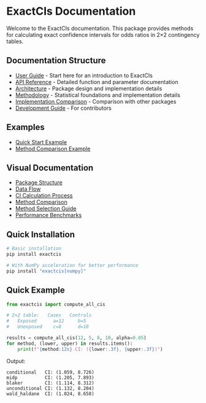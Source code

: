 # ExactCIs Documentation

Welcome to the ExactCIs documentation. This package provides methods for calculating exact confidence intervals for odds ratios in 2×2 contingency tables.

## Documentation Structure

- [User Guide](user_guide.md) - Start here for an introduction to ExactCIs
- [API Reference](api_reference.md) - Detailed function and parameter documentation
- [Architecture](architecture.md) - Package design and implementation details
- [Methodology](methodology.md) - Statistical foundations and implementation details
- [Implementation Comparison](implementation_comparison.md) - Comparison with other packages
- [Development Guide](development_guide.md) - For contributors

## Examples

- [Quick Start Example](../examples/quick_start.ipynb)
- [Method Comparison Example](../examples/method_comparison.ipynb)

## Visual Documentation

- [Package Structure](img/package_structure.md)
- [Data Flow](img/data_flow.md)
- [CI Calculation Process](img/ci_calculation.md)
- [Method Comparison](img/method_comparison_diagram.md)
- [Method Selection Guide](img/method_selection.md)
- [Performance Benchmarks](img/performance_benchmarks.md)

## Quick Installation

```bash
# Basic installation
pip install exactcis

# With NumPy acceleration for better performance
pip install "exactcis[numpy]"
```

## Quick Example

```python
from exactcis import compute_all_cis

# 2×2 table:   Cases   Controls
#   Exposed      a=12     b=5
#   Unexposed    c=8      d=10

results = compute_all_cis(12, 5, 8, 10, alpha=0.05)
for method, (lower, upper) in results.items():
    print(f"{method:12s} CI: ({lower:.3f}, {upper:.3f})")
```

Output:
```
conditional   CI: (1.059, 8.726)
midp          CI: (1.205, 7.893)
blaker        CI: (1.114, 8.312)
unconditional CI: (1.132, 8.204)
wald_haldane  CI: (1.024, 8.658)
```
